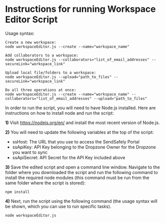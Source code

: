 # Instructions for running Workspace Editor Script #

Usage syntax:

	Create a new workspace:
	node workspaceEditor.js --create --name="workspace_name"
	
	Add collaborators to a workspace:
  	node workspaceEditor.js --collaborators="list_of_email_addresses" --secureLink="workspace_link"
	
	Upload local file/folders to a workspace:
	node workspaceEditor.js --upload="path_to_files" --secureLink="workspace_link"
	
	Do all three operations at once:
	node workspaceEditor.js --create --name="workspace_name" --collaborators="list_of_email_addresses" --upload="path_to_files"

In order to run the script, you will need to have Node.js installed. Here are instructions on how to install node and run the script:

**1)** Visit https://nodejs.org/en/ and install the most recent version of Node.js.

**2)** You will need to update the following variables at the top of the script:
- ssHost: The URL that you use to access the SendSafely Portal 
- ssApiKey: API Key belonging to the Dropzone Owner for the Dropzone you want to sync 
- ssApiSecret: API Secret for the API Key included above 

**3)** Save the edited script and open a command line window. Navigate to the folder where you downloaded the script and run the following command to install the required node modules (this command must be run from the same folder where the script is stored):

`npm install`

**4)** Next, run the script using the following command (the usage syntax will be shown, which you can use to run specific tasks). 

`node workspaceEditor.js`



